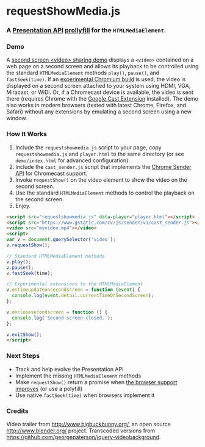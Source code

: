 # requestShowMedia.js
### A [Presentation API](http://webscreens.github.io/presentation-api/) [prollyfill](http://prollyfill.org/) for the `HTMLMediaElement`.

### Demo

A [second screen &lt;video&gt; sharing demo](http://webscreens.github.io/requestshowmedia/demo/) displays a `<video>` contained on a web page on a second screen and allows its playback to be controlled using the standard `HTMLMediaElement` methods `play()`, `pause()`, and `fastSeek(time)`. If an [experimental Chromium build](http://webscreens.github.io/demo/#binaries) is used, the video is displayed on a second screen attached to your system using HDMI, VGA, Miracast, or WiDi. Or, if a Chromecast device is available, the video is sent there (requires Chrome with the [Google Cast Extension](https://chrome.google.com/webstore/detail/google-cast/boadgeojelhgndaghljhdicfkmllpafd?hl=en) installed). The demo also works in modern browsers (tested with latest Chrome, Firefox, and Safari) without any extensions by emulating a second screen using a new window. 

### How It Works

1. Include the `requestshowmedia.js` script to your page, copy `requestshowmedia.js` and `player.html` to the same directory (or see `demo/index.html` for advanced configuration).
1. Include the `cast_sender.js` script that implements the [Chrome Sender API](https://developers.google.com/cast/docs/reference/chrome/) for Chromecast support.
1. Invoke `requestShow()` on the video element to show the video on the second screen.
1. Use the standard `HTMLMediaElement` methods to control the playback on the second screen.
1. Enjoy.

```html
<script src="requestshowmedia.js" data-player="player.html"></script>
<script src="https://www.gstatic.com/cv/js/sender/v1/cast_sender.js"></script>
<video src="myvideo.mp4"></video>
<script>
var v = document.querySelector('video');
v.requestShow();

// Standard HTMLMediaElement methods
v.play();
v.pause();
v.fastSeek(time);

// Experimental extensions to the HTMLMediaElement
v.ontimeupdateonsecondscreen = function (event) {
  console.log(event.detail.currentTimeOnSecondScreen);
};

v.onclosesecondscreen = function () {
  console.log('Second screen closed.');
};

v.exitShow();
</script>
```
### Next Steps

* Track and help evolve the Presentation API
* Implement the missing `HTMLMediaElement` methods
* Make `requestShow()` return a promise when [the browser support improves](http://caniuse.com/promises) (or use a polyfill)
* Use native `fastSeek(time)` when browsers implement it

### Credits

Video trailer from http://www.bigbuckbunny.org/, an open source http://www.blender.org/ project.
Transcoded versions from https://github.com/georgepaterson/jquery-videobackground.